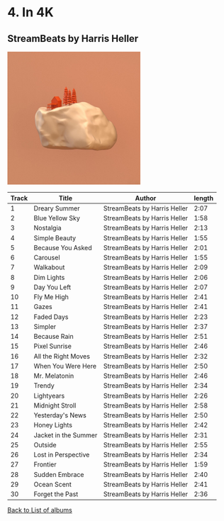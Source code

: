 # 4. In 4K

## StreamBeats by Harris Heller

<img src="artwork.jpg" width="300" />

| Track | Title                | Author                       | length |
| ----- | -------------------- | ---------------------------- | ------ |
| 1     | Dreary Summer        | StreamBeats by Harris Heller | 2:07   |
| 2     | Blue Yellow Sky      | StreamBeats by Harris Heller | 1:58   |
| 3     | Nostalgia            | StreamBeats by Harris Heller | 2:13   |
| 4     | Simple Beauty        | StreamBeats by Harris Heller | 1:55   |
| 5     | Because You Asked    | StreamBeats by Harris Heller | 2:01   |
| 6     | Carousel             | StreamBeats by Harris Heller | 1:55   |
| 7     | Walkabout            | StreamBeats by Harris Heller | 2:09   |
| 8     | Dim Lights           | StreamBeats by Harris Heller | 2:06   |
| 9     | Day You Left         | StreamBeats by Harris Heller | 2:07   |
| 10    | Fly Me High          | StreamBeats by Harris Heller | 2:41   |
| 11    | Gazes                | StreamBeats by Harris Heller | 2:41   |
| 12    | Faded Days           | StreamBeats by Harris Heller | 2:23   |
| 13    | Simpler              | StreamBeats by Harris Heller | 2:37   |
| 14    | Because Rain         | StreamBeats by Harris Heller | 2:51   |
| 15    | Pixel Sunrise        | StreamBeats by Harris Heller | 2:46   |
| 16    | All the Right Moves  | StreamBeats by Harris Heller | 2:32   |
| 17    | When You Were Here   | StreamBeats by Harris Heller | 2:50   |
| 18    | Mr. Melatonin        | StreamBeats by Harris Heller | 2:46   |
| 19    | Trendy               | StreamBeats by Harris Heller | 2:34   |
| 20    | Lightyears           | StreamBeats by Harris Heller | 2:26   |
| 21    | Midnight Stroll      | StreamBeats by Harris Heller | 2:58   |
| 22    | Yesterday's News     | StreamBeats by Harris Heller | 2:50   |
| 23    | Honey Lights         | StreamBeats by Harris Heller | 2:42   |
| 24    | Jacket in the Summer | StreamBeats by Harris Heller | 2:31   |
| 25    | Outside              | StreamBeats by Harris Heller | 2:55   |
| 26    | Lost in Perspective  | StreamBeats by Harris Heller | 2:34   |
| 27    | Frontier             | StreamBeats by Harris Heller | 1:59   |
| 28    | Sudden Embrace       | StreamBeats by Harris Heller | 2:40   |
| 29    | Ocean Scent          | StreamBeats by Harris Heller | 2:41   |
| 30    | Forget the Past      | StreamBeats by Harris Heller | 2:36   |

[Back to List of albums](/Lo-Fi/)
